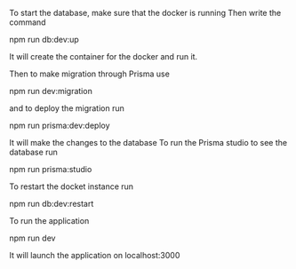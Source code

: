 To start the database, make sure that the docker is running
Then write the command

npm run db:dev:up

It will create the container for the docker and run it.

Then to make migration through Prisma use

npm run dev:migration

and to deploy the migration run

npm run prisma:dev:deploy

It will make the changes to the database
To run the Prisma studio to see the database run

npm run prisma:studio

To restart the docket instance run

npm run db:dev:restart


To run the application 

npm run dev

It will launch the application on localhost:3000
